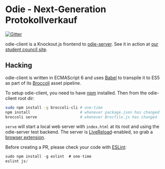 # Odie - Next-Generation Protokollverkauf #

[![Gitter](https://badges.gitter.im/gitterHQ/gitter.png)](https://gitter.im/fsmi/odie?utm_source=badge&utm_medium=badge&utm_campaign=pr-badge&utm_content=badge)

odie-client is a Knockout.js frontend to [odie-server](https://github.com/fsmi/odie-server). See it in action at [our student council site](https://fsmi.uni-karlsruhe.de/odie).

## Hacking ##

odie-client is written in ECMAScript 6 and uses [Babel](https://babeljs.io/) to transpile it to ES5 as part of its [Broccoli](https://github.com/broccolijs/broccoli) asset pipeline.

To setup odie-client, you need to have [npm](https://npmjs.org/) installed. Then from the odie-client root dir:

```bash
sudo npm install -g broccoli-cli # one-time
npm install                      # whenever package.json has changed
broccoli serve                   # whenever Brocfile.js has changed
```

`serve` will start a local web server with `index.html` at its root and using the odie-server test backend. The server is [LiveReload](http://livereload.com)-enabled, so grab a [browser extension](http://feedback.livereload.com/knowledgebase/articles/86242-how-do-i-install-and-use-the-browser-extensions).

Before creating a PR, please check your code with [ESLint](http://eslint.org/):
```js
sudo npm install -g eslint  # one-time
eslint js/
```
